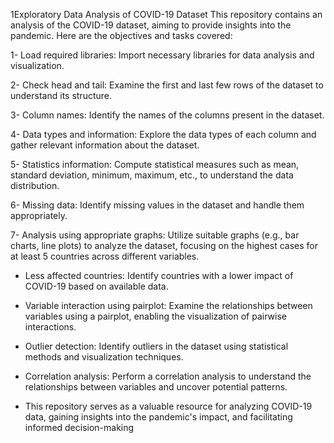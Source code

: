 
1Exploratory Data Analysis of COVID-19 Dataset
This repository contains an analysis of the COVID-19 dataset, aiming to provide insights into the pandemic. Here are the objectives and tasks covered:

1- Load required libraries: Import necessary libraries for data analysis and visualization.

2- Check head and tail: Examine the first and last few rows of the dataset to understand its structure.

3- Column names: Identify the names of the columns present in the dataset.

4- Data types and information: Explore the data types of each column and gather relevant information about the dataset.

5- Statistics information: Compute statistical measures such as mean, standard deviation, minimum, maximum, etc., to understand the data distribution.

6- Missing data: Identify missing values in the dataset and handle them appropriately.

7- Analysis using appropriate graphs: Utilize suitable graphs (e.g., bar charts, line plots) to analyze the dataset, focusing on the highest cases for at least 5 countries across different variables.

- Less affected countries: Identify countries with a lower impact of COVID-19 based on available data.

- Variable interaction using pairplot: Examine the relationships between variables using a pairplot, enabling the visualization of pairwise interactions.

- Outlier detection: Identify outliers in the dataset using statistical methods and visualization techniques.

- Correlation analysis: Perform a correlation analysis to understand the relationships between variables and uncover potential patterns.

- This repository serves as a valuable resource for analyzing COVID-19 data, gaining insights into the pandemic's impact, and facilitating informed decision-making